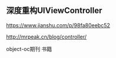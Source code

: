 ## 深度重构UIViewController







https://www.jianshu.com/p/98fa80eebc52

http://mrpeak.cn/blog/controller/

object-oc期刊 书籍

